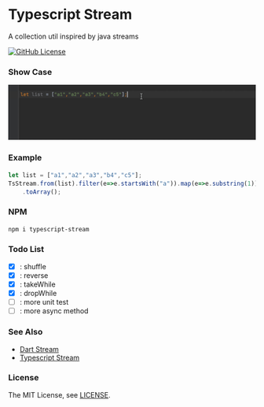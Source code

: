Typescript Stream
=====================

A collection util inspired by java streams
<br>

[![GitHub License](https://img.shields.io/badge/license-MIT-blue.svg)](https://raw.githubusercontent.com/VendaCino/dart_stream/main/LICENSE)


### Show Case
<img alt="loading" src="https://raw.githubusercontent.com/VendaCino/tsstream/main/doc/assets/example.gif" >

### Example

```typescript
let list = ["a1","a2","a3","b4","c5"];
TsStream.from(list).filter(e=>e.startsWith("a")).map(e=>e.substring(1))
    .toArray();


```
### NPM
```bash
npm i typescript-stream
```

### Todo List
- [x] : shuffle
- [x] : reverse
- [x] : takeWhile
- [x] : dropWhile
- [ ] : more unit test
- [ ] : more async method

### See Also
* [Dart Stream](https://github.com/VendaCino/dart_stream)
* [Typescript Stream](https://github.com/VendaCino/tsstream)

### License

The MIT License, see [LICENSE](https://github.com/VendaCino/tsstream/raw/main/LICENSE).
